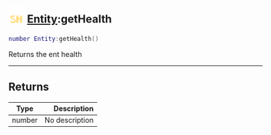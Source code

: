 ## <img src="../../.gitbook/assets/shared.png" width="32" height="32" /> [Entity](../entity/README.md):getHealth

```lua
number Entity:getHealth()
```

Returns the ent health

-----------------
## Returns

| Type   | Description |
| ------ | ----------: |
| number | No description |
